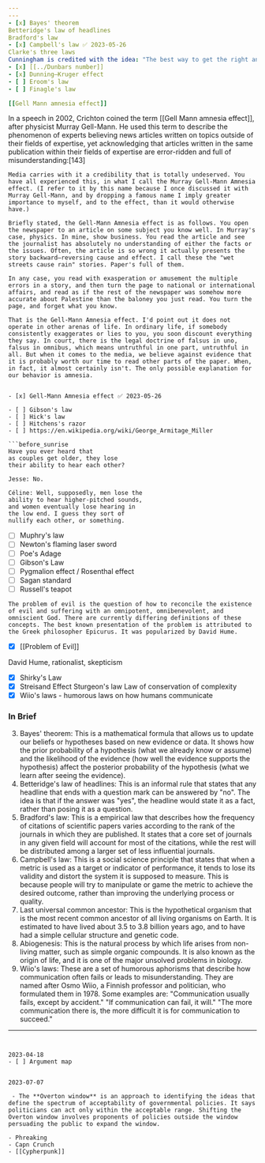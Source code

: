 ```yaml
---
---
- [x] Bayes' theorem 
Betteridge's law of headlines
Bradford's law
- [x] Campbell's law ✅ 2023-05-26
Clarke's three laws
Cunningham is credited with the idea: "The best way to get the right answer on the Internet is not to ask a question; it's to post the wrong answer."
- [x] [[../Dunbars number]]
- [x] Dunning–Kruger effect
- [ ] Eroom's law
- [ ] Finagle's law

[[Gell Mann amnesia effect]]
```
In a speech in 2002, Crichton coined the term [[Gell Mann amnesia effect]], after physicist Murray Gell-Mann. He used this term to describe the phenomenon of experts believing news articles written on topics outside of their fields of expertise, yet acknowledging that articles written in the same publication within their fields of expertise are error-ridden and full of misunderstanding:[143]

    Media carries with it a credibility that is totally undeserved. You have all experienced this, in what I call the Murray Gell-Mann Amnesia effect. (I refer to it by this name because I once discussed it with Murray Gell-Mann, and by dropping a famous name I imply greater importance to myself, and to the effect, than it would otherwise have.)

    Briefly stated, the Gell-Mann Amnesia effect is as follows. You open the newspaper to an article on some subject you know well. In Murray's case, physics. In mine, show business. You read the article and see the journalist has absolutely no understanding of either the facts or the issues. Often, the article is so wrong it actually presents the story backward—reversing cause and effect. I call these the "wet streets cause rain" stories. Paper's full of them.

    In any case, you read with exasperation or amusement the multiple errors in a story, and then turn the page to national or international affairs, and read as if the rest of the newspaper was somehow more accurate about Palestine than the baloney you just read. You turn the page, and forget what you know.

    That is the Gell-Mann Amnesia effect. I'd point out it does not operate in other arenas of life. In ordinary life, if somebody consistently exaggerates or lies to you, you soon discount everything they say. In court, there is the legal doctrine of falsus in uno, falsus in omnibus, which means untruthful in one part, untruthful in all. But when it comes to the media, we believe against evidence that it is probably worth our time to read other parts of the paper. When, in fact, it almost certainly isn't. The only possible explanation for our behavior is amnesia.
```

- [x] Gell-Mann Amnesia effect ✅ 2023-05-26

- [ ] Gibson's law
- [ ] Hick's law
- [ ] Hitchens's razor
- [ ] https://en.wikipedia.org/wiki/George_Armitage_Miller

```before_sunrise
Have you ever heard that  
as couples get older, they lose  
their ability to hear each other?  
  
Jesse: No.  

Céline: Well, supposedly, men lose the  
ability to hear higher-pitched sounds,  
and women eventually lose hearing in  
the low end. I guess they sort of  
nullify each other, or something.

```
- [ ] Muphry's law
- [ ] Newton's flaming laser sword
- [ ] Poe's Adage 
- [ ] Gibson's Law
- [ ] Pygmalion effect / Rosenthal effect
- [ ] Sagan standard
- [ ] Russell's teapot
```
The problem of evil is the question of how to reconcile the existence of evil and suffering with an omnipotent, omnibenevolent, and omniscient God. There are currently differing definitions of these concepts. The best known presentation of the problem is attributed to the Greek philosopher Epicurus. It was popularized by David Hume. 
```
- [x] [[Problem of Evil]] 

David Hume, rationalist, skepticism

- [x] Shirky's Law
- [x] Streisand Effect
Sturgeon's law
Law of conservation of complexity
- [x] Wiio's laws - humorous laws on how humans communicate

### In Brief



3. Bayes' theorem: This is a mathematical formula that allows us to update our beliefs or hypotheses based on new evidence or data. It shows how the prior probability of a hypothesis (what we already know or assume) and the likelihood of the evidence (how well the evidence supports the hypothesis) affect the posterior probability of the hypothesis (what we learn after seeing the evidence).
4. Betteridge's law of headlines: This is an informal rule that states that any headline that ends with a question mark can be answered by "no". The idea is that if the answer was "yes", the headline would state it as a fact, rather than posing it as a question.
5. Bradford's law: This is a empirical law that describes how the frequency of citations of scientific papers varies according to the rank of the journals in which they are published. It states that a core set of journals in any given field will account for most of the citations, while the rest will be distributed among a larger set of less influential journals.
6. Campbell's law: This is a social science principle that states that when a metric is used as a target or indicator of performance, it tends to lose its validity and distort the system it is supposed to measure. This is because people will try to manipulate or game the metric to achieve the desired outcome, rather than improving the underlying process or quality.
7. Last universal common ancestor: This is the hypothetical organism that is the most recent common ancestor of all living organisms on Earth. It is estimated to have lived about 3.5 to 3.8 billion years ago, and to have had a simple cellular structure and genetic code.
8. Abiogenesis: This is the natural process by which life arises from non-living matter, such as simple organic compounds. It is also known as the origin of life, and it is one of the major unsolved problems in biology.
9. Wiio's laws: These are a set of humorous aphorisms that describe how communication often fails or leads to misunderstanding. They are named after Osmo Wiio, a Finnish professor and politician, who formulated them in 1978. Some examples are: "Communication usually fails, except by accident." "If communication can fail, it will." "The more communication there is, the more difficult it is for communication to succeed."
  
---
```


2023-04-18 
- [ ] Argument map 


2023-07-07

 - The **Overton window** is an approach to identifying the ideas that define the spectrum of acceptability of governmental policies. It says politicians can act only within the acceptable range. Shifting the Overton window involves proponents of policies outside the window persuading the public to expand the window.

- Phreaking
- Capn Crunch
- [[Cypherpunk]]
